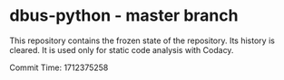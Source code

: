 # dbus-python - master branch

This repository contains the frozen state of the repository.
Its history is cleared. It is used only for static code
analysis with Codacy.

Commit Time: 1712375258
